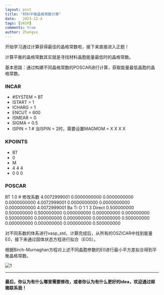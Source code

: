 ```yaml
---
layout: post
title: "材料平衡晶格常数计算"
date:   2023-12-4
tags: [VASP]
comments: true
author: Zhangxx
---
```


开始学习通过计算获得最佳的晶格常数啦，接下来直接进入正题！

<!-- more -->


计算平衡的晶格常数其实就是寻找材料晶胞能量最低时的晶格常数。

基本思路：通过构建不同晶格常数的POSCAR进行计算，获取能量最低晶胞的晶格常数。

### INCAR
- #SYSTEM = BT
- ISTART = 1
- ICHARG = 1
- ENCUT = 600
- ISMEAR = 0
- SIGMA = 0.5
- ISPIN = 1 \# 当ISPIN = 2时，需要设置MAGMOM = X X X X

### KPOINTS
- BT
- 0
- M
- 4 4 4
- 0 0 0

### POSCAR
BT
1.0 \# 修改系数
4.0072999001         0.0000000000         0.0000000000
0.0000000000         4.0072999001         0.0000000000
0.0000000000         0.0000000000         4.0072999001
Ba   Ti    O
1    1    3
Direct
0.500000000         0.500000000         0.500000000
0.000000000         0.000000000         0.000000000
0.500000000         0.000000000         0.000000000
0.000000000         0.500000000         0.000000000
0.000000000         0.000000000         0.500000000

对不同系数的体系进行vasp_std，计算完成后，从所有的OSZICAR中找到能量E0，接下来通过固体状态方程进行拟合（EOS）。

根据Birch-Murnaghan方程对上述不同晶胞参数的E0进行最小平方差拟合得到平衡晶格常数。

![1](https://zhangxxxx123.github.io/images/Cell_Parameters/1.png)

---
#### 最后，你认为有什么哪里需要修改，或者你认为有什么更好的idea，欢迎通过邮箱联系我！
